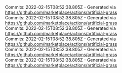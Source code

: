 Commits: 2022-02-15T08:52:38.805Z - Generated via https://github.com/marketplace/actions/artificial-grass
<br>
Commits: 2022-02-15T08:52:38.805Z - Generated via https://github.com/marketplace/actions/artificial-grass
<br>
Commits: 2022-02-15T08:52:38.805Z - Generated via https://github.com/marketplace/actions/artificial-grass
<br>
Commits: 2022-02-15T08:52:38.805Z - Generated via https://github.com/marketplace/actions/artificial-grass
<br>
Commits: 2022-02-15T08:52:38.805Z - Generated via https://github.com/marketplace/actions/artificial-grass
<br>
Commits: 2022-02-15T08:52:38.805Z - Generated via https://github.com/marketplace/actions/artificial-grass
<br>
